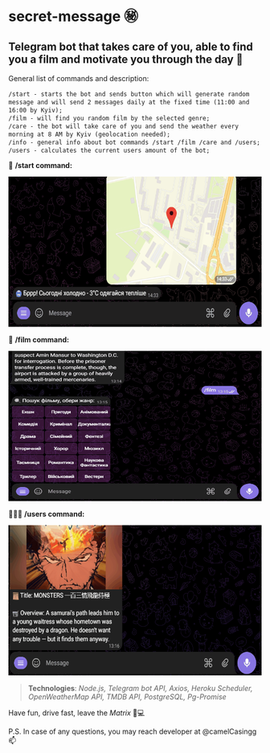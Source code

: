 # secret-message ㊙️
## Telegram bot that takes care of you, able to find you a film and motivate you through the day 🤖

General list of commands and description:
```
/start - starts the bot and sends button which will generate random
message and will send 2 messages daily at the fixed time (11:00 and 16:00 by Kyiv);
/film - will find you random film by the selected genre;
/care - the bot will take care of you and send the weather every morning at 8 AM by Kyiv (geolocation needed);
/info - general info about bot commands /start /film /care and /users;
/users - calculates the current users amount of the bot;
```

🚀 **/start command:**

<img src="img/start.gif" alt="Start GIF" width="644" height="299">

🎥 **/film command:**

<img src="img/film.gif" alt="Start GIF" width="644" height="299">

🧑‍🤝‍🧑 **/users command:**

<img src="img/users.gif" alt="Start GIF" width="644" height="299">

> **Technologies**:
> *Node.js,
> Telegram bot API,
> Axios,
> Heroku Scheduler,
> OpenWeatherMap API,
> TMDB API,
> PostgreSQL,
> Pg-Promise*

Have fun, drive fast, leave the *Matrix* 🙂💻

P.S. In case of any questions, you may reach developer at @camelCasingg 📫
